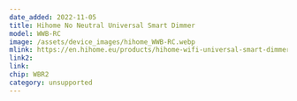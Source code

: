 ```yaml
---
date_added: 2022-11-05
title: Hihome No Neutral Universal Smart Dimmer 
model: WWB-RC
image: /assets/device_images/hihome_WWB-RC.webp
mlink: https://en.hihome.eu/products/hihome-wifi-universal-smart-dimmer
link2: 
link: 
chip: WBR2
category: unsupported
---
```

